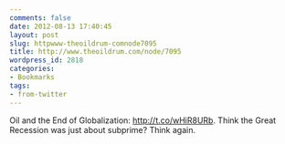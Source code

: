 ```yaml
---
comments: false
date: 2012-08-13 17:40:45
layout: post
slug: httpwww-theoildrum-comnode7095
title: http://www.theoildrum.com/node/7095
wordpress_id: 2818
categories:
- Bookmarks
tags:
- from-twitter
---
```


Oil and the End of Globalization: http://t.co/wHiR8URb. Think the Great Recession was just about subprime? Think again.
